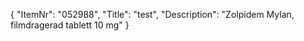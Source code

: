 {
  "ItemNr": "052988",
  "Title": "test",
  "Description": "Zolpidem Mylan, filmdragerad tablett 10 mg"
}